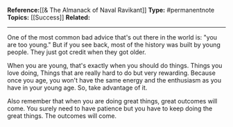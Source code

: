 
**Reference:**[[& The Almanack of Naval Ravikant]]
**Type:** #permanentnote 
**Topics:** [[Success]]
**Related:**

---

One of the most common bad advice that's out there in the world is: "you are too young." But if you see back, most of the history was built by young people. They just got credit when they got older.

When you are young, that's exactly when you should do things. Things you love doing, Things that are really hard to do but very rewarding. Because once you age, you won't have the same energy and the enthusiasm as you have in your young age. So, take advantage of it.

Also remember that when you are doing great things, great outcomes will come. You surely need to have patience but you have to keep doing the great things. The outcomes will come. 